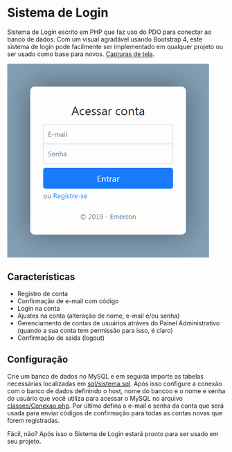 # Sistema de Login
Sistema de Login escrito em PHP que faz uso do PDO para conectar ao banco de dados. Com um visual agradável usando Bootstrap 4, este sistema de login pode facilmente ser implementado em qualquer projeto ou ser usado como base para novos. [Capturas de tela](screenshots).

![Tela de Login](screenshots/login_m.png)

## Características
- Registro de conta
- Confirmação de e-mail com código
- Login na conta
- Ajustes na conta (alteração de nome, e-mail e/ou senha)
- Gerenciamento de contas de usuários atráves do Painel Administrativo (quando a sua conta tem permissão para isso, é claro)
- Confirmação de saída (logout)
 
 ## Configuração
Crie um banco de dados no MySQL e em seguida importe as tabelas necessárias localizadas em [sql/sistema.sql](sql/sistema.sql). Após isso configure a conexão com o banco de dados definindo o host, nome do bancoo e o nome e senha do usuário que você utiliza para acessar o MySQL no arquivo [classes/Conexao.php](classes/Conexao.php). Por último defina o e-mail e senha da conta que será usada para enviar códigos de confirmação para todas as contas novas que forem registradas.
 
Fácil, não? Após isso o Sistema de Login estará pronto para ser usado em seu projeto.
